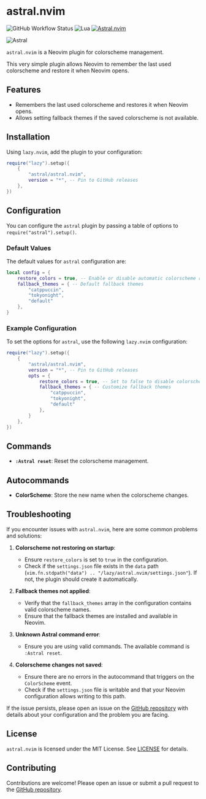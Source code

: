 # astral.nvim

![GitHub Workflow Status](https://img.shields.io/github/actions/workflow/status/rootiest/astral.nvim/lint-test.yml?branch=main&style=for-the-badge)
![Lua](https://img.shields.io/badge/Made%20with%20Lua-blueviolet.svg?style=for-the-badge&logo=lua)
[![Astral.nvim](https://dotfyle.com/plugins/rootiest/astral.nvim/shield?style=for-the-badge)](https://dotfyle.com/plugins/rootiest/astral.nvim)

![Astral](astral.png)

`astral.nvim` is a Neovim plugin for colorscheme management.

This very simple plugin allows Neovim to remember the last
used colorscheme and restore it when Neovim opens.

## Features

- Remembers the last used colorscheme and restores it when Neovim opens.
- Allows setting fallback themes if the saved colorscheme is not available.

## Installation

Using `lazy.nvim`, add the plugin to your configuration:

```lua
require("lazy").setup({
    {
        "astral/astral.nvim",
        version = "*", -- Pin to GitHub releases
    },
})
```

## Configuration

You can configure the `astral` plugin by passing a table of options to `require("astral").setup()`.

### Default Values

The default values for `astral` configuration are:

```lua
local config = {
    restore_colors = true, -- Enable or disable automatic colorscheme restoration
    fallback_themes = { -- Default fallback themes
        "catppuccin",
        "tokyonight",
        "default"
    },
}
```

### Example Configuration

To set the options for `astral`,
use the following `lazy.nvim` configuration:

```lua
require("lazy").setup({
    {
        "astral/astral.nvim",
        version = "*", -- Pin to GitHub releases
        opts = {
            restore_colors = true, -- Set to false to disable colorscheme restoration
            fallback_themes = { -- Customize fallback themes
                "catppuccin",
                "tokyonight",
                "default"
            },
        }
    },
})
```

## Commands

- **`:Astral reset`**: Reset the colorscheme management.

## Autocommands

- **ColorScheme**: Store the new name when the colorscheme changes.

## Troubleshooting

If you encounter issues with `astral.nvim`, here are some common problems and solutions:

1. **Colorscheme not restoring on startup**:
   - Ensure `restore_colors` is set to `true` in the configuration.
   - Check if the `settings.json` file exists in the `data` path
   (`vim.fn.stdpath("data") .. "/lazy/astral.nvim/settings.json"`).
   If not, the plugin should create it automatically.

2. **Fallback themes not applied**:
   - Verify that the `fallback_themes` array in the configuration contains
   valid colorscheme names.
   - Ensure that the fallback themes are installed and available in Neovim.

3. **Unknown Astral command error**:
   - Ensure you are using valid commands. The available command is `:Astral reset`.

4. **Colorscheme changes not saved**:
   - Ensure there are no errors in the autocommand that triggers
   on the `ColorScheme` event.
   - Check if the `settings.json` file is writable and that your
   Neovim configuration allows writing to this path.

If the issue persists, please open an issue on the
[GitHub repository](https://github.com/rootiest/astral.nvim) with details
about your configuration and the problem you are facing.

## License

`astral.nvim` is licensed under the MIT License. See [LICENSE](LICENSE) for details.

## Contributing

Contributions are welcome!
Please open an issue or submit a pull request to the
[GitHub repository](https://github.com/astral/astral.nvim).
